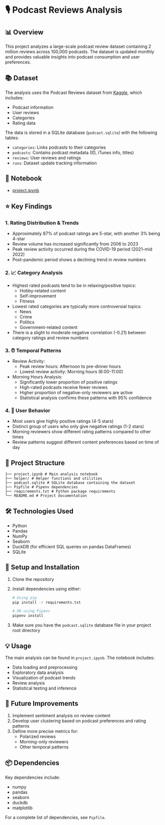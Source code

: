 # 🎙️ Podcast Reviews Analysis

## 📊 Overview
This project analyzes a large-scale podcast review dataset containing 2 million reviews across 100,000 podcasts. The dataset is updated monthly and provides valuable insights into podcast consumption and user preferences.

## 📚 Dataset
The analysis uses the Podcast Reviews dataset from [Kaggle](https://www.kaggle.com/datasets/thoughtvector/podcastreviews/versions/28), which includes:
- Podcast information
- User reviews
- Categories
- Rating data

The data is stored in a SQLite database (`podcast.sqlite`) with the following tables:
- `categories`: Links podcasts to their categories
- `podcasts`: Contains podcast metadata (ID, iTunes info, titles)
- `reviews`: User reviews and ratings
- `runs`: Dataset update tracking information

## 📗 Notebook
- [project.ipynb](https://github.com/MeiChieh/podcast-rating-analysis/blob/main/project.ipynb)


## ⭐ Key Findings

### 1. Rating Distribution & Trends
- Approximately 87% of podcast ratings are 5-star, with another 3% being 4-star
- Review volume has increased significantly from 2006 to 2023
- Peak review activity occurred during the COVID-19 period (2021-mid 2022)
- Post-pandemic period shows a declining trend in review numbers

### 2. 📈 Category Analysis
- Highest rated podcasts tend to be in relaxing/positive topics:
  - Hobby-related content
  - Self-improvement
  - Fitness
- Lowest rated categories are typically more controversial topics:
  - News
  - Crime
  - Politics
  - Government-related content
- There is a slight to moderate negative correlation (-0.21) between category ratings and review numbers

### 3. ⏰ Temporal Patterns
- Review Activity:
  - Peak review hours: Afternoon to pre-dinner hours
  - Lowest review activity: Morning hours (6:00-11:00)
- Morning Hours Analysis:
  - Significantly lower proportion of positive ratings
  - High-rated podcasts receive fewer reviews
  - Higher proportion of negative-only reviewers are active
  - Statistical analysis confirms these patterns with 95% confidence

### 4. 👥 User Behavior
- Most users give highly positive ratings (4-5 stars)
- Distinct group of users who only give negative ratings (1-2 stars)
- Morning reviewers show different rating patterns compared to other times
- Review patterns suggest different content preferences based on time of day

## 📁 Project Structure
```
├── project.ipynb # Main analysis notebook
├── helper/ # Helper functions and utilities
├── podcast.sqlite # SQLite database containing the dataset
├── Pipfile # Pipenv dependencies
├── requirements.txt # Python package requirements
└── README.md # Project documentation
```

## 🛠️ Technologies Used
- Python
- Pandas
- NumPy
- Seaborn
- DuckDB (for efficient SQL queries on pandas DataFrames)
- SQLite

## 🚀 Setup and Installation

1. Clone the repository
2. Install dependencies using either:
   ```bash
   # Using pip
   pip install -r requirements.txt
   
   # OR using Pipenv
   pipenv install
   ```

3. Make sure you have the `podcast.sqlite` database file in your project root directory

## 💡 Usage
The main analysis can be found in `project.ipynb`. The notebook includes:
- Data loading and preprocessing
- Exploratory data analysis
- Visualization of podcast trends
- Review analysis
- Statistical testing and inference

## 🔄 Future Improvements
1. Implement sentiment analysis on review content
2. Develop user clustering based on podcast preferences and rating patterns
3. Define more precise metrics for:
   - Polarized reviews
   - Morning-only reviewers
   - Other temporal patterns

## 📦 Dependencies
Key dependencies include:
- numpy
- pandas
- seaborn
- duckdb
- matplotlib

For a complete list of dependencies, see `Pipfile`.

